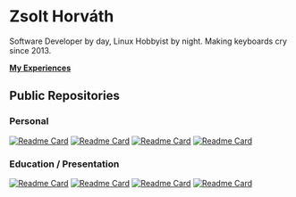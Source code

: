 # Zsolt Horváth

<!--
**hrvthzslt/hrvthzslt** is a ✨ _special_ ✨ repository because its `README.md` (this file) appears on your GitHub profile.

Here are some ideas to get you started:

- 🔭 I’m currently working on ...
- 🌱 I’m currently learning ...
- 👯 I’m looking to collaborate on ...
- 🤔 I’m looking for help with ...
- 💬 Ask me about ...
- 📫 How to reach me: ...
- 😄 Pronouns: ...
- ⚡ Fun fact: ...
-->

Software Developer by day, Linux Hobbyist by night. Making keyboards cry since 2013.

**[My Experiences](https://zsolthorvath.xyz/resume/)**

## Public Repositories

### Personal

[![Readme Card](https://github-readme-stats.vercel.app/api/pin/?username=hrvthzslt&repo=dotfiles&theme=transparent)](https://github.com/hrvthzslt/dotfiles)
[![Readme Card](https://github-readme-stats.vercel.app/api/pin/?username=hrvthzslt&repo=desktop&theme=transparent)](https://github.com/hrvthzslt/desktop)
[![Readme Card](https://github-readme-stats.vercel.app/api/pin/?username=hrvthzslt&repo=personal-site&theme=transparent)](https://github.com/hrvthzslt/personal-site)
[![Readme Card](https://github-readme-stats.vercel.app/api/pin/?username=hrvthzslt&repo=my-dos&theme=transparent)](https://github.com/hrvthzslt/my-dos)

### Education / Presentation

[![Readme Card](https://github-readme-stats.vercel.app/api/pin/?username=hrvthzslt&repo=ansible-introduction&theme=transparent)](https://github.com/hrvthzslt/ansible-introduction)
[![Readme Card](https://github-readme-stats.vercel.app/api/pin/?username=hrvthzslt&repo=flask-structure&theme=transparent)](https://github.com/hrvthzslt/flask-structure)
[![Readme Card](https://github-readme-stats.vercel.app/api/pin/?username=hrvthzslt&repo=markdown-server-flask&theme=transparent)](https://github.com/hrvthzslt/markdown-server-flask)
[![Readme Card](https://github-readme-stats.vercel.app/api/pin/?username=hrvthzslt&repo=palindrome&theme=transparent)](https://github.com/hrvthzslt/palindrome)
